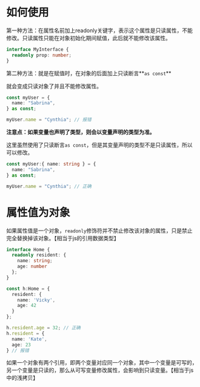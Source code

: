 # 如何使用

第一种方法：在属性名前加上readonly关键字，表示这个属性是只读属性，不能修改。只读属性只能在对象初始化期间赋值，此后就不能修改该属性。

```typescript
interface MyInterface {
  readonly prop: number;
}
```

第二种方法：就是在赋值时，在对象的后面加上只读断言\*\*`as const`\*\*

就会变成只读对象了并且不能修改属性。

```typescript
const myUser = {
  name: "Sabrina",
} as const;

myUser.name = "Cynthia"; // 报错
```

**注意点：如果变量也声明了类型，则会以变量声明的类型为准。**

这里虽然使用了只读断言`as const`，但是其变量声明的类型不是只读属性，所以可以修改。

```typescript
const myUser:{ name: string } = {
  name: "Sabrina",
} as const;

myUser.name = "Cynthia"; // 正确
```

# &#x20;属性值为对象

如果属性值是一个对象，`readonly`修饰符并不禁止修改该对象的属性，只是禁止完全替换掉该对象。【相当于js的引用数据类型】

```typescript
interface Home {
  readonly resident: {
    name: string;
    age: number
  };
}

const h:Home = {
  resident: {
    name: 'Vicky',
    age: 42
  }
};

h.resident.age = 32; // 正确
h.resident = {
  name: 'Kate',
  age: 23 
} // 报错
```

如果一个对象有两个引用，即两个变量对应同一个对象，其中一个变量是可写的，另一个变量是只读的，那么从可写变量修改属性，会影响到只读变量。【相当于js中的浅拷贝】

